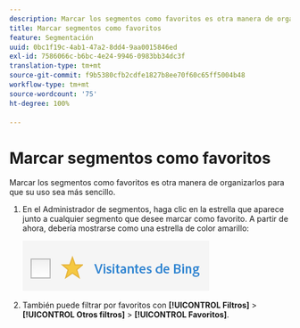 ```yaml
---
description: Marcar los segmentos como favoritos es otra manera de organizarlos para que su uso sea más sencillo.
title: Marcar segmentos como favoritos
feature: Segmentación
uuid: 0bc1f19c-4ab1-47a2-8dd4-9aa0015846ed
exl-id: 7586066c-b6bc-4e24-9946-0983bb34dc3f
translation-type: tm+mt
source-git-commit: f9b5380cfb2cdfe1827b8ee70f60c65ff5004b48
workflow-type: tm+mt
source-wordcount: '75'
ht-degree: 100%

---
```


# Marcar segmentos como favoritos

Marcar los segmentos como favoritos es otra manera de organizarlos para que su uso sea más sencillo.

1. En el Administrador de segmentos, haga clic en la estrella que aparece junto a cualquier segmento que desee marcar como favorito. A partir de ahora, debería mostrarse como una estrella de color amarillo:

   ![](assets/favorites.png)

1. También puede filtrar por favoritos con **[!UICONTROL Filtros]** > **[!UICONTROL Otros filtros]** > **[!UICONTROL Favoritos]**.
